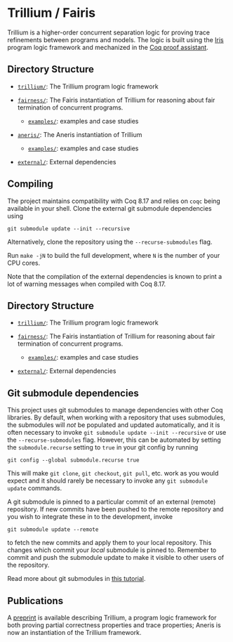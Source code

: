 # Trillium / Fairis

Trillium is a higher-order concurrent separation logic for proving trace
refinements between programs and models. The logic is
built using the [Iris](https://iris-project.org) program logic framework and
mechanized in the [Coq proof assistant](https://coq.inria.fr/).

## Directory Structure

- [`trillium/`](trillium/): The Trillium program logic framework

- [`fairness/`](fairness/): The Fairis instantiation of Trillium for reasoning
  about fair termination of concurrent programs.
  * [`examples/`](fairness/examples/): examples and case studies

- [`aneris/`](aneris/): The Aneris instantiation of Trillium
  * [`examples/`](aneris/examples/): examples and case studies

- [`external/`](external/): External dependencies

## Compiling

The project maintains compatibility with Coq 8.17 and relies on `coqc` being
available in your shell. Clone the external git submodule dependencies using

    git submodule update --init --recursive

Alternatively, clone the repository using the `--recurse-submodules` flag.

Run `make -jN` to build the full development, where `N` is the number of your
CPU cores.

Note that the compilation of the external dependencies is known to print
a lot of warning messages when compiled with Coq 8.17.

## Directory Structure

- [`trillium/`](trillium/): The Trillium program logic framework

- [`fairness/`](fairness/): The Fairis instantiation of Trillium for reasoning
  about fair termination of concurrent programs.
  * [`examples/`](fairness/examples/): examples and case studies

- [`external/`](external/): External dependencies

## Git submodule dependencies

This project uses git submodules to manage dependencies with other Coq
libraries. By default, when working with a repository that uses submodules, the
submodules will *not* be populated and updated automatically, and it is often
necessary to invoke `git submodule update --init --recursive` or use the
`--recurse-submodules` flag. However, this can be automated by setting the
`submodule.recurse` setting to `true` in your git config by running

    git config --global submodule.recurse true

This will make `git clone`, `git checkout`, `git pull`, etc. work as you would
expect and it should rarely be necessary to invoke any `git submodule update`
commands.

A git submodule is pinned to a particular commit of an external (remote)
repository. If new commits have been pushed to the remote repository and you
wish to integrate these in to the development, invoke

    git submodule update --remote

to fetch the new commits and apply them to your local repository. This changes
which commit your *local* submodule is pinned to. Remember to commit and push
the submodule update to make it visible to other users of the repository.

Read more about git submodules in [this
tutorial](https://git-scm.com/book/en/v2/Git-Tools-Submodules).

## Publications

A [preprint](https://iris-project.org/pdfs/2021-submitted-trillium.pdf) is
available describing Trillium, a program logic framework for both proving
partial correctness properties and trace properties; Aneris is now an
instantiation of the Trillium framework.
